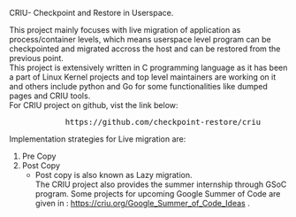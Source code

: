 CRIU- Checkpoint and Restore in Userspace. <br>

This project mainly focuses with live migration of application as process/container levels, which means
userspace level program can be checkpointed and migrated accross the host and can be restored from the previous point.  <br>
This project is extensively written in C programming language as it has been a part of Linux Kernel projects and top level maintainers are 
working on it and others include python and Go for some functionalities like dumped pages and CRIU tools. <br>
For CRIU project on github, vist the link below:<br>
<pre>
			https://github.com/checkpoint-restore/criu 
</pre>


Implementation strategies for Live migration are:
1. Pre Copy
2. Post Copy 
	- Post copy is also known as Lazy migration.   
The CRIU project also provides the summer internship through GSoC program. Some projects for upcoming Google Summer of Code are given in : https://criu.org/Google_Summer_of_Code_Ideas .  
